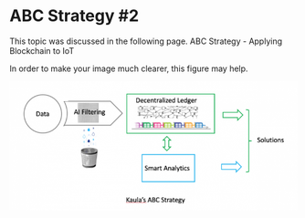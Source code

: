 # ABC Strategy #2

This topic was discussed in the following page.
ABC Strategy - Applying Blockchain to IoT

In order to make your image much clearer, this figure may help.

![Figure](ABC-2-768x344.png)


